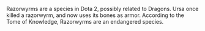 Razorwyrms are a species in Dota 2, possibly related to Dragons.  Ursa once killed a razorwyrm, and now uses its bones as armor. According to the  Tome of Knowledge, Razorwyrms are an endangered species.
